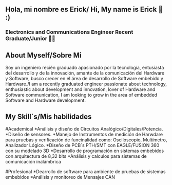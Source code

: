 ## Hola, mi nombre es Erick/ Hi, My name is Erick 👋 :)
### Electronics and Communications Engineer Recent Graduate/Junior 👨‍💻

About Myself/Sobre Mi
---
Soy un ingeniero recién graduado apasionado por la tecnología, entusiasta del desarrollo y de la innovación, amante de la comunicación del Hardware y Software, busco crecer en el área de desarrollo de Software embebido y Hardware./I am a recently graduated engineer passionate about technology, enthusiastic about development and innovation, lover of Hardware and Software communication, I am looking to grow in the area of embedded Software and Hardware development. 

My Skill´s/Mis habilidades
---
#Academical
  *Análisis y diseño de Circuitos Analógico/Digitales/Potencia.
  *Diseño de sensores.
  *Manejo de Instrumentos de medición de Harwdare para pruebas y verificación de funcinalidad como:
    Osciloscopio, Multímetro, Analizador Lógico.
  *Diseño de PCB´s PTH/SMT con EAGLE/FUSION 360 con su modelado 3D
  *Desarrollo de programación en sistemas embebidos con arquitectura de 8,32 bits
  *Análisis y calculos para sistemas de comunicación inalámbrica

#Profesional
  *Dearrollo de software para ambiente de pruebas de sistemas embebidos
  *Análisis y monitoreo de Mensajes CAN
  
  
